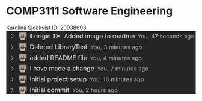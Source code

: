 # COMP3111 Software Engineering
 
Karolina Sjoekvist 
ID: 20938693
![alt text](/Screenshot%202022-09-15%20at%2016.48.25.png)